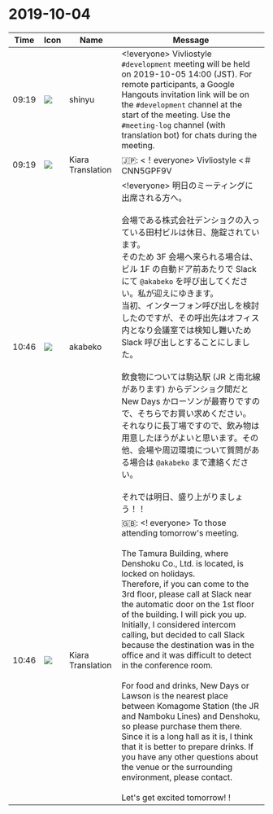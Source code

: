 # 2019-10-04

|Time|Icon|Name|Message|
|---|---|---|---|
|09:19|![](https://avatars.slack-edge.com/2018-04-27/354445776386_e258f5ed5ba887b08668_72.jpg)|shinyu|<!everyone> Vivliostyle `#development` meeting will be held on 2019-10-05 14:00 (JST). For remote participants, a Google Hangouts invitation link will be on the `#development` channel at the start of the meeting. Use the `#meeting-log` channel (with translation bot) for chats during the meeting.|
|09:19|![](https://avatars.slack-edge.com/2019-08-21/732685848020_f3f20736795184660348_72.png)|Kiara Translation|🇯🇵: &lt;！everyone&gt; Vivliostyle &lt;＃CNN5GPF9V | development&gt;ミーティングは2019-10-05 14:00（JST）に開催されます。リモート参加者の場合、会議の開始時にGoogleハングアウトの招待リンクが&lt;＃CNN5GPF9V | development&gt;チャンネルにあります。会議中のチャットには、&lt;＃CNVBHM39V | meeting-log&gt;チャネル（翻訳ボットを使用）を使用します。|
|10:46|![](https://avatars.slack-edge.com/2019-05-15/624511073651_25909952cd7a069ceed2_72.png)|akabeko|<!everyone> 明日のミーティングに出席される方へ。<br><br>会場である株式会社デンショクの入っている田村ビルは休日、施錠されています。<br>そのため 3F 会場へ来られる場合は、ビル 1F の自動ドア前あたりで Slack にて `@akabeko` を呼び出してください。私が迎えにゆきます。<br>当初、インターフォン呼び出しを検討したのですが、その呼出先はオフィス内となり会議室では検知し難いため Slack 呼び出しとすることにしました。<br><br>飲食物については駒込駅 (JR と南北線があります) からデンショク間だと New Days かローソンが最寄りですので、そちらでお買い求めください。<br>それなりに長丁場ですので、飲み物は用意したほうがよいと思います。その他、会場や周辺環境について質問がある場合は `@akabeko` まで連絡ください。<br><br>それでは明日、盛り上がりましょう！！|
|10:46|![](https://avatars.slack-edge.com/2019-08-21/732685848020_f3f20736795184660348_72.png)|Kiara Translation|🇬🇧: &lt;! everyone&gt; To those attending tomorrow's meeting.<br><br>The Tamura Building, where Denshoku Co., Ltd. is located, is locked on holidays.<br>Therefore, if you can come to the 3rd floor, please call at Slack near the automatic door on the 1st floor of the building. I will pick you up.<br>Initially, I considered intercom calling, but decided to call Slack because the destination was in the office and it was difficult to detect in the conference room.<br><br>For food and drinks, New Days or Lawson is the nearest place between Komagome Station (the JR and Namboku Lines) and Denshoku, so please purchase them there.<br>Since it is a long hall as it is, I think that it is better to prepare drinks. If you have any other questions about the venue or the surrounding environment, please contact.<br><br>Let's get excited tomorrow! !|
